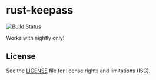 rust-keepass
============

[![Build Status](https://travis-ci.org/raymontag/rust-keepass.svg?branch=master)](https://travis-ci.org/raymontag/rust-keepass)

Works with nightly only!

License
-------

See the [LICENSE](LICENSE.md) file for license rights and limitations (ISC).
